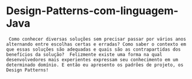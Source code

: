 # Design-Patterns-com-linguagem-Java
`
Como conhecer diversas soluções sem precisar passar por vários anos alternando entre escolhas certas e erradas? Como saber o contexto em que essas soluções são adequadas e quais são as contrapartidas dos benefícios da solução? 
Felizmente existe uma forma na qual desenvolvedores mais experientes expressam seu conhecimento em um determinado domínio. E então eu apresento os padrões de projeto, os Design Patterns!`
